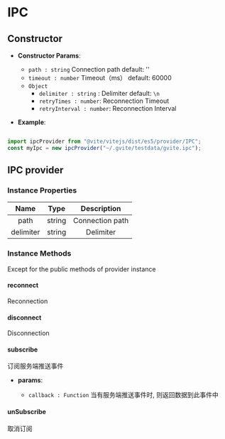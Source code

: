 # IPC 

## Constructor

- **Constructor Params**: 

  * `path : string` Connection path  default: ''
  * `timeout : number` Timeout（ms） default: 60000
  * `Object` 
	- `delimiter : string` : Delimiter default: `\n`
    - `retryTimes : number`: Reconnection Timeout
    - `retryInterval : number`: Reconnection Interval

- **Example**:

```javascript

import ipcProvider from "@vite/vitejs/dist/es5/provider/IPC";
const myIpc = new ipcProvider("~/.gvite/testdata/gvite.ipc");

```

## IPC provider

### Instance Properties

|  Name  | Type | Description |
|:------------:|:-----:|:-----:|
| path | string | Connection path |
| delimiter | string | Delimiter |

### Instance Methods
Except for the public methods of provider instance

#### reconnect
Reconnection

#### disconnect
Disconnection

#### subscribe
订阅服务端推送事件

- **params**: 

  * `callback : Function` 当有服务端推送事件时, 则返回数据到此事件中

#### unSubscribe
取消订阅
